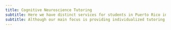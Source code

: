 ```yaml
---
title: Cognitive Neuroscience Tutoring
subtitle: Here we have distinct services for students in Puerto Rico interested in furthering their knowledge and applications in biotechnology/bioinformatics/molecular biology through a cognitive lens.
subtitle: Although our main focus is providing individualized tutoring services for undergraduate topics in math, biology, chemistry and physics, we also provide basic bioinformatic and computer science workshops!
---
```

